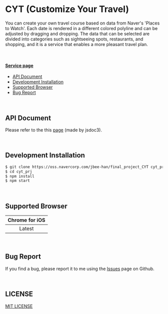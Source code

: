 # CYT (Customize Your Travel)
You can create your own travel course based on data from Naver's 'Places to Watch'. Each date is rendered in a different colored polyline and can be adjusted by dragging and dropping. The data that can be selected are divided into categories such as sightseeing spots, restaurants, and shopping, and it is a service that enables a more pleasant travel plan.

</br>

#### [Service page](https://cyt-project-8f476.firebaseapp.com/)

* [API Document](#api-document)
* [Development Installation](#development-installation)
* [Supported Browser](#supported-browser)
* [Bug Report](#bug-report)

</br>

## API Document
Please refer to the this [page](https://pages.oss.navercorp.com/jbee-han/final_project_CYT/index.html) (made by jsdoc3).

</br>

## Development Installation
```bash
$ git clone https://oss.navercorp.com/jbee-han/final_project_CYT cyt_prj
$ cd cyt_prj
$ npm install
$ npm start
```

</br>

## Supported Browser
|Chrome for iOS|
|:-:|
|Latest|

</br>

## Bug Report
If you find a bug, please report it to me using the [Issues](https://oss.navercorp.com/jbee-han/final_project_CYT/issues) page on Github.

</br>

## LICENSE
[MIT LICENSE](https://oss.navercorp.com/jbee-han/final_project_CYT/blob/master/LICENSE)
